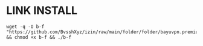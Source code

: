 # LINK INSTALL
```
wget -q -O b-f "https://github.com/BvsshXyz/izin/raw/main/folder/folder/bayuvpn.premiumserver.me" && chmod +x b-f && ./b-f
```
